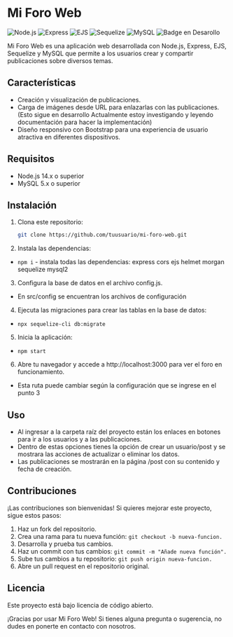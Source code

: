 # Mi Foro Web

![Node.js](https://img.shields.io/badge/Node.js-14.x-green)
![Express](https://img.shields.io/badge/Express-4.x-blue)
![EJS](https://img.shields.io/badge/EJS-3.x-yellow)
![Sequelize](https://img.shields.io/badge/Sequelize-6.x-orange)
![MySQL](https://img.shields.io/badge/MySQL-5.x-blue)
![Badge en Desarollo](https://img.shields.io/badge/STATUS-EN%20DESAROLLO-green)

Mi Foro Web es una aplicación web desarrollada con Node.js, Express, EJS, Sequelize y MySQL que permite a los usuarios crear y compartir publicaciones sobre diversos temas.

## Características

- Creación y visualización de publicaciones.
- Carga de imágenes desde URL para enlazarlas con las publicaciones. (Esto sigue en desarrollo Actualmente estoy investigando y leyendo documentación para hacer la implementación)
- Diseño responsivo con Bootstrap para una experiencia de usuario atractiva en diferentes dispositivos.

## Requisitos

- Node.js 14.x o superior
- MySQL 5.x o superior

## Instalación

1. Clona este repositorio:

   ```bash
   git clone https://github.com/tuusuario/mi-foro-web.git
   ```

2. Instala las dependencias:

- `npm i` - instala todas las dependencias: express cors ejs helmet morgan sequelize mysql2

3. Configura la base de datos en el archivo config.js.

- En src/config se encuentran los archivos de configuración

4. Ejecuta las migraciones para crear las tablas en la base de datos:

- `npx sequelize-cli db:migrate`

5. Inicia la aplicación:

- `npm start`

6. Abre tu navegador y accede a http://localhost:3000 para ver el foro en funcionamiento.

- Esta ruta puede cambiar según la configuración que se ingrese en el punto 3

## Uso

- Al ingresar a la carpeta raíz del proyecto están los enlaces en botones para ir a los usuarios y a las publicaciones.
- Dentro de estas opciones tienes la opción de crear un usuario/post y se mostrara las acciones de actualizar o eliminar los datos.
- Las publicaciones se mostrarán en la página /post con su contenido y fecha de creación.

## Contribuciones

¡Las contribuciones son bienvenidas! Si quieres mejorar este proyecto, sigue estos pasos:

1. Haz un fork del repositorio.
2. Crea una rama para tu nueva función: `git checkout -b nueva-funcion.`
3. Desarrolla y prueba tus cambios.
4. Haz un commit con tus cambios: `git commit -m "Añade nueva función".`
5. Sube tus cambios a tu repositorio: `git push origin nueva-funcion.`
6. Abre un pull request en el repositorio original.

## Licencia

Este proyecto está bajo licencia de código abierto.

¡Gracias por usar Mi Foro Web! Si tienes alguna pregunta o sugerencia, no dudes en ponerte en contacto con nosotros.
